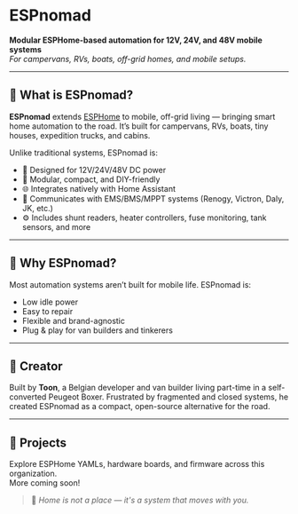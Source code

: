 # ESPnomad

**Modular ESPHome-based automation for 12V, 24V, and 48V mobile systems**  
*For campervans, RVs, boats, off-grid homes, and mobile setups.*

---

## 🧭 What is ESPnomad?

**ESPnomad** extends [ESPHome](https://esphome.io/) to mobile, off-grid living — bringing smart home automation to the road. It’s built for campervans, RVs, boats, tiny houses, expedition trucks, and cabins.

Unlike traditional systems, ESPnomad is:

- 🔌 Designed for 12V/24V/48V DC power
- 🧩 Modular, compact, and DIY-friendly
- 🌐 Integrates natively with Home Assistant
- 🔋 Communicates with EMS/BMS/MPPT systems (Renogy, Victron, Daly, JK, etc.)
- ⚙️ Includes shunt readers, heater controllers, fuse monitoring, tank sensors, and more

---

## 🚐 Why ESPnomad?

Most automation systems aren’t built for mobile life. ESPnomad is:  
- Low idle power  
- Easy to repair  
- Flexible and brand-agnostic  
- Plug & play for van builders and tinkerers

---

## 👤 Creator

Built by **Toon**, a Belgian developer and van builder living part-time in a self-converted Peugeot Boxer. Frustrated by fragmented and closed systems, he created ESPnomad as a compact, open-source alternative for the road.

---

## 🔧 Projects

Explore ESPHome YAMLs, hardware boards, and firmware across this organization.  
More coming soon!

> 🧭 *Home is not a place — it's a system that moves with you.*
